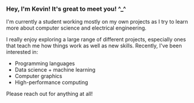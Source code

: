 ### Hey, I'm Kevin! It's great to meet you! ^_^

I'm currently a student working mostly on my own projects as I try to learn more about computer science and electrical engineering. 

I really enjoy exploring a large range of different projects, especially ones that teach me how things work as well as new skills. Recently, I've been interested in:
- Programming languages
- Data science + machine learning
- Computer graphics
- High-performance computing

Please reach out for anything at all!
